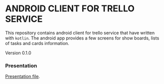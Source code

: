 # ANDROID CLIENT FOR TRELLO SERVICE #

This repository contains android client for trello service that have written with `kotlin`. The android app provides a few screens for show boards, lists of tasks and cards information.

Version 0.1.0

### Presentation ###

[Presentation file](https://github.com/nataliabarabanshchikova/android-dev-graduation-work/blob/master/Trello%20Android%20App.pdf).
